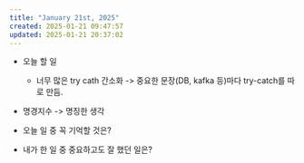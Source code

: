 ```yaml
---
title: "January 21st, 2025"
created: 2025-01-21 09:47:57
updated: 2025-01-21 20:37:02
---
```

  * 오늘 할 일
    * 너무 많은 try cath 간소화 -> 중요한 문장(DB, kafka 등)마다 try-catch를 따로 만듬. 

  * 명경지수 -> 명징한 생각
  * 오늘 일 중 꼭 기억할 것은?

  * 내가 한 일 중 중요하고도 잘 했던 일은?
